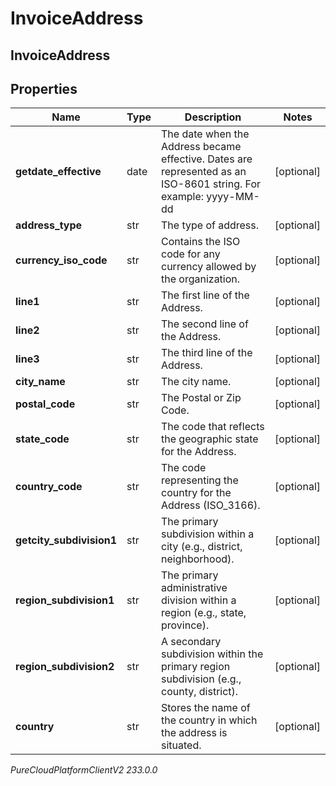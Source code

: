 # InvoiceAddress

## InvoiceAddress

## Properties

|Name | Type | Description | Notes|
|------------ | ------------- | ------------- | -------------|
| **getdate_effective** | date | The date when the Address became effective. Dates are represented as an ISO-8601 string. For example: yyyy-MM-dd | [optional] |
| **address_type** | str | The type of address. | [optional] |
| **currency_iso_code** | str | Contains the ISO code for any currency allowed by the organization. | [optional] |
| **line1** | str | The first line of the Address. | [optional] |
| **line2** | str | The second line of the Address. | [optional] |
| **line3** | str | The third line of the Address. | [optional] |
| **city_name** | str | The city name. | [optional] |
| **postal_code** | str | The Postal or Zip Code. | [optional] |
| **state_code** | str | The code that reflects the geographic state for the Address. | [optional] |
| **country_code** | str | The code representing the country for the Address (ISO_3166). | [optional] |
| **getcity_subdivision1** | str | The primary subdivision within a city (e.g., district, neighborhood). | [optional] |
| **region_subdivision1** | str | The primary administrative division within a region (e.g., state, province). | [optional] |
| **region_subdivision2** | str | A secondary subdivision within the primary region subdivision (e.g., county, district). | [optional] |
| **country** | str | Stores the name of the country in which the address is situated. | [optional] |



_PureCloudPlatformClientV2 233.0.0_
